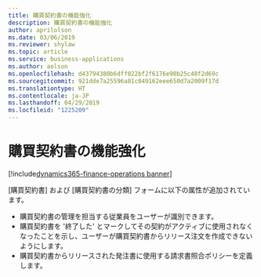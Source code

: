 ```yaml
---
title: 購買契約書の機能強化
description: 購買契約書の機能強化
author: aprilolson
ms.date: 03/06/2019
ms.reviewer: shylaw
ms.topic: article
ms.service: business-applications
ms.author: aolson
ms.openlocfilehash: d43794380b6dff022bf2f6176e90b25c48f2d69c
ms.sourcegitcommit: 921dde7a25596a81c049162eee650d7a2009f17d
ms.translationtype: HT
ms.contentlocale: ja-JP
ms.lasthandoff: 04/29/2019
ms.locfileid: "1225209"
---
```

# <a name="purchase-agreement-enhancements"></a>購買契約書の機能強化 
[!include[dynamics365-finance-operations banner](../includes/dynamics365-finance-operations.md)]


[購買契約書] および [購買契約書の分類] フォームに以下の属性が追加されています。

- 購買契約書の管理を担当する従業員をユーザーが識別できます。
- 購買契約書を '終了した' とマークしてその契約がアクティブに使用されなくなったことを示し、ユーザーが購買契約書からリリース注文を作成できないようにします。
- 購買契約書からリリースされた発注書に使用する請求書照合ポリシーを定義します。

